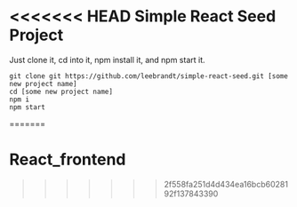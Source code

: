 <<<<<<< HEAD
Simple React Seed Project
==

Just clone it, cd into it, npm install it, and npm start it.

```
git clone git https://github.com/leebrandt/simple-react-seed.git [some new project name]
cd [some new project name]
npm i
npm start
```
=======
# React_frontend
>>>>>>> 2f558fa251d4d434ea16bcb6028192f137843390

